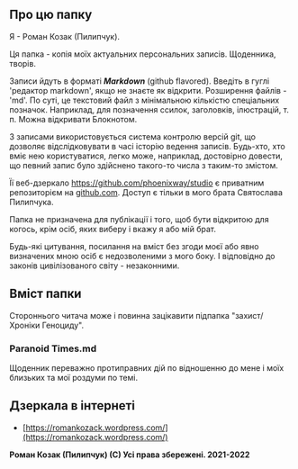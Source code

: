 ## Про цю папку

Я - Роман Козак (Пилипчук).  

Ця папка - копія моїх актуальних персональних записів. Щоденника, творів.  

Записи йдуть в форматі ***Markdown*** (github flavored). Введіть в гуглі 'редактор markdown', якщо не знаєте як відкрити. Розширення файлів - 'md'. По суті, це текстовий файл з мінімальною кількістю спеціальних позначок. Наприклад, для позначення ссилок, заголовків, ілюстрацій, т. п. Можна відкривати Блокнотом.  

З записами використовується система контролю версій git, що дозволяє відслідковувати в часі історію ведення записів. Будь-хто, хто вміє нею користуватися, легко може, наприклад, достовірно довести, що певний запис було здійснено такого-то числа з таким-то змістом.  

Її веб-дзеркало https://github.com/phoenixway/studio є приватним репозиторієм на [github.com](github.com). Доступ є тільки в мого брата Святослава Пилипчука.  

Папка не призначена для публікації і того, щоб бути відкритою для когось, крім осіб, яких виберу і вкажу я або мій брат.  

Будь-які цитування, посилання на вміст без згоди моєї або явно визначених мною осіб є недозволеними з мого боку. І відповідно до законів цивілізованого світу - незаконними.  

## Вміст папки

Стороннього читача може і повинна зацікавити підпапка "захист/Хроніки Геноциду". 

### Paranoid Times.md

Щоденник переважно протиправних дій по відношенню до мене і моїх близьких та мої роздуми по темі. 

## Дзеркала в інтернеті

- [https://romankozack.wordpress.com/](https://romankozack.wordpress.com/)

**Роман Козак (Пилипчук) (С) Усі права збережені. 2021-2022**
